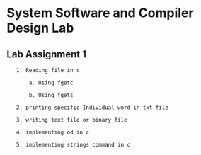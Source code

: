 # System Software and Compiler Design Lab


## Lab Assignment 1

```
   1. Reading file in c
       
       a. Using fgetc
        
       b. Using fgets

   2. printing specific Individual word in txt file
   
   3. writing text file or binary file
   
   4. implementing od in c
   
   5. implementing strings command in c
```
